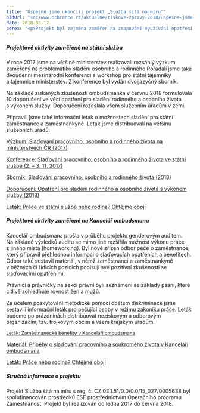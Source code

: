 ```yaml
---
title: "Úspěšně jsme ukončili projekt „Služba šitá na míru“"
oldUrl: "src/www.ochrance.cz/aktualne/tiskove-zpravy-2018/uspesne-jsme-ukoncili-projekt-sluzba-sita-na-miru"
date: 2018-08-17
perex: "<p>Projekt byl zejména zaměřen na zmapování využívání opatření pro slaďování rodinného a osobního života s výkonem státní služby. Zvyšovali jsme proto povědomí o rovných příležitostech nejen mezi vedoucími služebních úřadů, ale také mezi státními zaměstnanci a zaměstnankyněmi. V oblasti slaďování chce jít Kancelář ombudsmana dalším zaměstnavatelům ve veřejné správě příkladem. Proto jsme hledali cesty, jak častou náročnou a odpovědnou práci v Kanceláři upravit potřebám všech zaměstnanců a zaměstnankyň. </p>"
---
```


<!-- imported from the old website -->

<h5>Projektové aktivity zaměřené na státní službu</h5> <p>V roce 2017 jsme na většině ministerstev realizovali rozsáhlý výzkum zaměřený na problematiku sladění osobního a rodinného Pořádali jsme také dvoudenní mezinárodní konferenci a workshop pro státní tajemníky a tajemnice ministerstev. Z konference byl vydán dvojjazyčný sborník.</p> <p>Na základě získaných zkušeností ombudsmanka v červnu 2018 formulovala 10 doporučení ve věci opatření pro sladění rodinného a osobního života s výkonem služby. Doporučení rozeslala všem služebním úřadům v zemi. </p> <p>Připravili jsme také informační leták o možnostech sladění pro státní zaměstnance a zaměstnankyně. Leták jsme distribuovali na většinu služebních úřadů.</p> <p><a href="https://www.ochrance.cz/fileadmin/user_upload/ESO/101-2017-DIS-JKV-vyzkumna_zprava.pdf" target="_blank">Výzkum: Slaďování pracovního, osobního a rodinného života na ministerstvech ČR (2017)</a></p> <p><a href="https://www.ochrance.cz/dalsi-aktivity/archiv-vzdelavacich-akci/?tx_odcalendar%5Buid%5D=248&amp;cHash=c67c494d19481ecf8303abf4b252bb7f" target="_blank">Konference: Slaďování pracovního, osobního a rodinného života ve státní službě (2. – 3. 11. 2017)</a></p> <p><a href="https://www.ochrance.cz/fileadmin/user_upload/Publikace/Sladovani_ve_statni_sluzbe_2018.pdf" target="_blank">Sborník: Slaďování pracovního, osobního a rodinného života (2018)</a></p> <p><a href="https://www.ochrance.cz/fileadmin/user_upload/projekt_ESF/2018_0157_Doporuceni_VOP_sladovani_02_WEB.PDF" target="_blank">Doporučení: Opatření pro sladění rodinného a osobního života s výkonem služby (2018)</a></p> <p><a href="https://www.ochrance.cz/fileadmin/user_upload/Letaky/Sladovani_statni-sluzba.PDF" target="_blank">Leták: Práce ve státní službě nebo rodina? Chtějme obojí</a></p> <h5>Projektové aktivity zaměřené na Kancelář ombudsmana</h5> <p>Kancelář ombudsmana prošla v průběhu projektu genderovým auditem. Na základě výsledků auditu se mimo jiné rozšířila možnost výkonu práce z jiného místa (homeworking). Byl nově zřízen odbor péče o zaměstnance, který připravil přehlednou informaci o slaďovacích opatřeních a benefitech. Odbor také sestavil materiál, v němž zaměstnanci a zaměstnankyně v běžných či řídicích pozicích popisují své pozitivní zkušenosti se slaďovacími opatřeními. </p> <p>Právníci a právničky na sekci právní byli seznámeni se základy psaní, které citlivě zohledňuje rovnost žen a mužů.</p> <p>Za účelem poskytování metodické pomoci obětem diskriminace jsme sestavili informační leták pro pečující osoby v režimu zákoníku práce. Leták budeme po prázdninách distribuovat neziskovým a odborovým organizacím, tzv. trojkovým obcím a všem krajským úřadům.</p> <p><a href="https://www.ochrance.cz/fileadmin/user_upload/projekt_ESF/2018_0157_Ochrance_LetakA4_Benefity_KVOP_02_web.pdf" style="font-size: 12.8px;">Leták: Zaměstnanecké benefity v Kanceláři ombudsmana</a></p> <p><a href="https://www.ochrance.cz/fileadmin/user_upload/projekt_ESF/2018_0157_Ochrance_LetakA4_Pribehy_sladovani_04_web.pdf" target="_blank">Materiál: Příběhy o slaďování pracovního a soukromého života v Kanceláři ombudsmana</a> </p> <p><a href="https://www.ochrance.cz/fileadmin/user_upload/Letaky/Sladovani.PDF" target="_blank">Leták: Práce nebo rodina? Chtějme obojí</a></p> <h5>Stručná informace o projektu</h5> <p>Projekt Služba šitá na míru s reg. č. CZ.03.1.51/0.0/0.0/15_027/0005638 byl spolufinancován prostředků ESF prostřednictvím Operačního programu Zaměstnanost. Projekt byl realizován od ledna 2017 do června 2018. </p>
